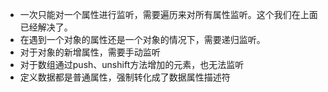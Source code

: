 + 一次只能对一个属性进行监听，需要遍历来对所有属性监听。这个我们在上面已经解决了。
+ 在遇到一个对象的属性还是一个对象的情况下，需要递归监听。
+ 对于对象的新增属性，需要手动监听
+ 对于数组通过push、unshift方法增加的元素，也无法监听
+ 定义数据都是普通属性，强制转化成了数据属性描述符